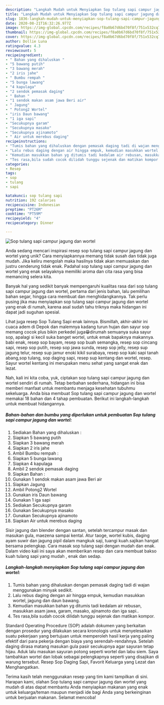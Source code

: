 ```yaml
---
description: "Langkah Mudah untuk Menyiapkan Sop tulang sapi campur jagung dan wortel, Enak Banget"
title: "Langkah Mudah untuk Menyiapkan Sop tulang sapi campur jagung dan wortel, Enak Banget"
slug: 1836-langkah-mudah-untuk-menyiapkan-sop-tulang-sapi-campur-jagung-dan-wortel-enak-banget
date: 2020-08-21T16:32:26.977Z
image: https://img-global.cpcdn.com/recipes/f8a0b67d6bd70f8f/751x532cq70/sop-tulang-sapi-campur-jagung-dan-wortel-foto-resep-utama.jpg
thumbnail: https://img-global.cpcdn.com/recipes/f8a0b67d6bd70f8f/751x532cq70/sop-tulang-sapi-campur-jagung-dan-wortel-foto-resep-utama.jpg
cover: https://img-global.cpcdn.com/recipes/f8a0b67d6bd70f8f/751x532cq70/sop-tulang-sapi-campur-jagung-dan-wortel-foto-resep-utama.jpg
author: Dollie Luna
ratingvalue: 4.3
reviewcount: 5
recipeingredient:
- " Bahan yang dihaluskan "
- "5 bawang putih"
- "3 bawang merah"
- "2 iris jahe"
- " Bumbu rempah "
- "5 bunga lawang"
- "4 kapulaga"
- "2 sendok pemasak daging"
- " Bahan "
- "1 sendok makan asam jawa Beri air"
- " Jagung"
- " Potong2 Wortel"
- "iris Daun bawang"
- "1 iga sapi"
- "Secukupnya garam"
- "Secukupnya masako"
- "Secukupnya ajinamoto"
- " Air untuk merebus daging"
recipeinstructions:
- "Tumis bahan yang dihaluskan dengan pemasak daging tadi di wajan menggunakan minyak sedikit."
- "Lalu rebus daging dengan air hingga empuk, kemudian masukkan wortel, jagung dan daun bawang."
- "Kemudian masukkan bahan yg ditumis tadi kedalam air rebusan, masukkan asam jawa, garam, masako, ajinamoto dan iga sapi.."
- "Tes rasa,bila sudah cocok dilidah tunggu sejenak dan matikan kompor."
categories:
- Resep
tags:
- sop
- tulang
- sapi

katakunci: sop tulang sapi 
nutrition: 192 calories
recipecuisine: Indonesian
preptime: "PT26M"
cooktime: "PT59M"
recipeyield: "4"
recipecategory: Dinner

---
```



![Sop tulang sapi campur jagung dan wortel](https://img-global.cpcdn.com/recipes/f8a0b67d6bd70f8f/751x532cq70/sop-tulang-sapi-campur-jagung-dan-wortel-foto-resep-utama.jpg)

Anda sedang mencari inspirasi resep sop tulang sapi campur jagung dan wortel yang unik? Cara menyiapkannya memang tidak susah dan tidak juga mudah. Jika keliru mengolah maka hasilnya tidak akan memuaskan dan justru cenderung tidak enak. Padahal sop tulang sapi campur jagung dan wortel yang enak selayaknya memiliki aroma dan cita rasa yang bisa memancing selera kita.

Banyak hal yang sedikit banyak mempengaruhi kualitas rasa dari sop tulang sapi campur jagung dan wortel, pertama dari jenis bahan, lalu pemilihan bahan segar, hingga cara membuat dan menghidangkannya. Tak perlu pusing jika mau menyiapkan sop tulang sapi campur jagung dan wortel yang enak di rumah, karena asal sudah tahu triknya maka hidangan ini dapat jadi suguhan spesial.

Lihat juga resep Sop Tulang Sapi enak lainnya. Bismillah, akhir-akhir ini cuaca adem di Depok dan malemnya kadang turun hujan dan sayur sop memang cocok plus bikin perkedel juga😁dirumah semuanya suka sayur sop, apalagi si kecil suka banget wortel, untuk emak bapaknya makannya. babi enak, resep sop bayam, resep sop buah semangka, resep sop cincang sapi, resep sop putih, resep sop jawa sunda, resep sop jelly, resep sup jagung telur, resep sup jamur enoki kikil surabaya, resep sop kaki sapi tanah abang,sop tulang, sop daging sapi, resep sup kentang dan wortel, resep. Sayur wortel kentang ini merupakan menu sehat yang sangat enak dan lezat.


Nah, kali ini kita coba, yuk, ciptakan sop tulang sapi campur jagung dan wortel sendiri di rumah. Tetap berbahan sederhana, hidangan ini bisa memberi manfaat untuk membantu menjaga kesehatan tubuhmu sekeluarga. Anda bisa membuat Sop tulang sapi campur jagung dan wortel memakai 18 bahan dan 4 tahap pembuatan. Berikut ini langkah-langkah untuk membuat hidangannya.

<!--inarticleads1-->

##### Bahan-bahan dan bumbu yang diperlukan untuk pembuatan Sop tulang sapi campur jagung dan wortel:

1. Sediakan  Bahan yang dihaluskan :
1. Siapkan 5 bawang putih
1. Siapkan 3 bawang merah
1. Siapkan 2 iris jahe
1. Ambil  Bumbu rempah :
1. Siapkan 5 bunga lawang
1. Siapkan 4 kapulaga
1. Ambil 2 sendok pemasak daging
1. Siapkan  Bahan :
1. Gunakan 1 sendok makan asam jawa Beri air
1. Siapkan  Jagung
1. Ambil  Potong2 Wortel
1. Gunakan iris Daun bawang
1. Gunakan 1 iga sapi
1. Sediakan Secukupnya garam
1. Gunakan Secukupnya masako
1. Gunakan Secukupnya ajinamoto
1. Siapkan  Air untuk merebus daging


Sisir jagung dan blender dengan santan, setelah tercampur masak dan masukan gula, maezena sampai kental. Atur taoge, wortel kubis, daging ayam suwir dan jagung pipil dalam mangkuk saji, tuangi kuah.sajikan hangat bersama pelengkap. Cara masak sop tulang sapi dengan mudah dan enak. Dalam video kali ini saya akan memberikan resep dan cara membuat bakso kuah tulang sapi yang mudah , enak dan sedap. 

<!--inarticleads2-->

##### Langkah-langkah menyiapkan Sop tulang sapi campur jagung dan wortel:

1. Tumis bahan yang dihaluskan dengan pemasak daging tadi di wajan menggunakan minyak sedikit.
1. Lalu rebus daging dengan air hingga empuk, kemudian masukkan wortel, jagung dan daun bawang.
1. Kemudian masukkan bahan yg ditumis tadi kedalam air rebusan, masukkan asam jawa, garam, masako, ajinamoto dan iga sapi..
1. Tes rasa,bila sudah cocok dilidah tunggu sejenak dan matikan kompor.


Standard Operating Procedure (SOP) adalah dokumen yang berkaitan dengan prosedur yang dilakukan secara kronologis untuk menyelesaikan suatu pekerjaan yang bertujuan untuk memperoleh hasil kerja yang paling efektif dari para pekerja dengan biaya yang serendah-rendahnya. Setelah daging dirasa matang masukan gula pasir secukupnya agar sayuran tetap hijau. Aduk lalu masukan sayuran potong seperti wortel dan labu siem. Saya tambahkan wortel dan lobak sebagai pelengkapnya seperti yang disajikan di warung tersebut. Resep Sop Daging Sapi, Favorit Keluarga yang Lezat dan Menghangatkan. 

Terima kasih telah menggunakan resep yang tim kami tampilkan di sini. Harapan kami, olahan Sop tulang sapi campur jagung dan wortel yang mudah di atas dapat membantu Anda menyiapkan makanan yang enak untuk keluarga/teman maupun menjadi ide bagi Anda yang berkeinginan untuk berjualan makanan. Selamat mencoba!
